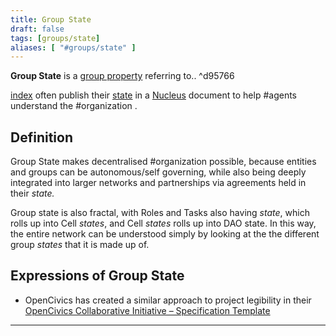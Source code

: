 ```yaml
---
title: Group State
draft: false
tags: [groups/state]
aliases: [ "#groups/state" ]
---
```


**Group State** is a [group property](notes/dao-primitives/framework/group-properties/index.md#^6009b0) referring to.. ^d95766

[index](notes/dao-primitives/framework/group-properties/index.md) often publish their [state](notes/dao-primitives/framework/group-properties/state.md) in a [Nucleus](lexicon/Nucleus.md) document to help #agents understand the #organization .

## Definition

Group State makes decentralised #organization possible, because entities and groups can be autonomous/self governing, while also being deeply integrated into larger networks and partnerships via agreements held in their _state._

Group state is also fractal, with Roles and Tasks also having _state_, which rolls up into Cell _states_, and Cell _states_ rolls up into DAO state. In this way, the entire network can be understood simply by looking at the the different group _states_ that it is made up of. 

## Expressions of Group State

- OpenCivics has created a similar approach to project legibility in their [OpenCivics Collaborative Initiative – Specification Template](library/OpenCivics%20Collaborative%20Initiative%20–%20Specification%20Template.md)

---

